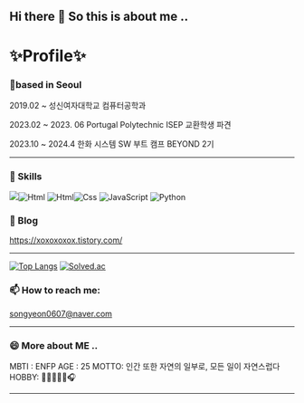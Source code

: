 ## Hi there 👋 So this is about me ..

<!--
**SongYeonBaek/SongYeonBaek** is a ✨ _special_ ✨ repository because its `README.md` (this file) appears on your GitHub profile.

Here are some ideas to get you started: -->

# ✨Profile✨
### 📍based in Seoul

 2019.02 ~ 성신여자대학교 컴퓨터공학과 

 2023.02 ~ 2023. 06 Portugal Polytechnic ISEP 교환학생 파견 

 2023.10 ~ 2024.4 한화 시스템 SW 부트 캠프 BEYOND 2기 

---
<!-- -  🔭 I’m currently working on ...
- 🌱 I’m currently learning ...
- 👯 I’m looking to collaborate on ...
- 🤔 I’m looking for help with ...
- 💬 Ask me about ... -->

### 🔭 Skills
<img src="https://img.shields.io/badge/Android-3DDC84?style=flat-square&logo=Android&logoColor=white"/><img alt="Html" src ="https://img.shields.io/badge/C++-00599C.svg?&style=for-the-badge&logo=HTML5&logoColor=white"/> <img alt="Html" src ="https://img.shields.io/badge/HTML5-E34F26.svg?&style=for-the-badge&logo=HTML5&logoColor=white"/><img alt="Css" src ="https://img.shields.io/badge/CSS3-1572B6.svg?&style=for-the-badge&logo=CSS3&logoColor=white"/> <img alt="JavaScript" src ="https://img.shields.io/badge/JavaScriipt-F7DF1E.svg?&style=for-the-badge&logo=JavaScript&logoColor=black"/> <img alt="Python" src ="https://img.shields.io/badge/Python-3776AB.svg?&style=for-the-badge&logo=Python&logoColor=white"/>

### 🔭 Blog
https://xoxoxoxox.tistory.com/

---
[![Top Langs](https://github-readme-stats.vercel.app/api/top-langs/?username=SongYeonBaek)](https://github.com/SongYeonBaek/github-readme-stats)
[![Solved.ac
](http://mazassumnida.wtf/api/v2/generate_badge?boj=tatpo0)](https://solved.ac/tatpo0)

### 📫 How to reach me: 
songyeon0607@naver.com

---

### 😄 More about ME ..

MBTI : ENFP
AGE : 25
MOTTO: 인간 또한 자연의 일부로, 모든 일이 자연스럽다
HOBBY: 🏓🎾🏋🏻‍♀️🎧

---

